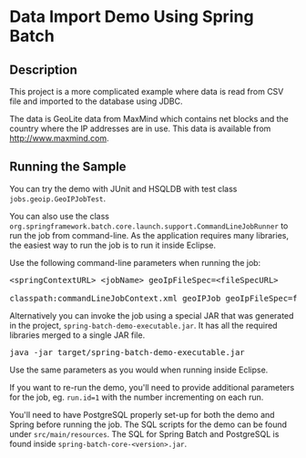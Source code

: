 Data Import Demo Using Spring Batch
===================================

Description
-----------

This project is a more complicated example where data is read from CSV file and 
imported to the database using JDBC.

The data is GeoLite data from MaxMind which contains net blocks and the country 
where the IP addresses are in use. This data is available from 
<http://www.maxmind.com>.

Running the Sample
------------------

You can try the demo with JUnit and HSQLDB with test class 
`jobs.geoip.GeoIPJobTest`.

You can also use the class 
`org.springframework.batch.core.launch.support.CommandLineJobRunner` to run the 
job from command-line. As the application requires many libraries, the easiest 
way to run the job is to run it inside Eclipse.

Use the following command-line parameters when running the job:

<pre>
&lt;springContextURL&gt; &lt;jobName&gt; geoIpFileSpec=&lt;fileSpecURL&gt;

classpath:commandLineJobContext.xml geoIPJob geoIpFileSpec=file:src/test/resources/jobs/geoip/*.csv
</pre>

Alternatively you can invoke the job using a special JAR that was generated in 
the project, `spring-batch-demo-executable.jar`. It has all the required 
libraries merged to a single JAR file.

<pre>
java -jar target/spring-batch-demo-executable.jar 
</pre>

Use the same parameters as you would when running inside Eclipse.

If you want to re-run the demo, you'll need to provide additional parameters
for the job, eg. `run.id=1` with the number incrementing on each run.

You'll need to have PostgreSQL properly set-up for both the demo and 
Spring before running the job. The SQL scripts for the demo can be found
under `src/main/resources`. The SQL for Spring Batch and PostgreSQL is 
found inside `spring-batch-core-<version>.jar`.
